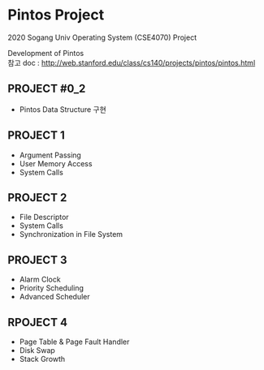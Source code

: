 # Pintos Project
2020 Sogang Univ Operating System (CSE4070) Project

Development of Pintos  
참고 doc : http://web.stanford.edu/class/cs140/projects/pintos/pintos.html

PROJECT #0_2
------------
- Pintos Data Structure 구현

PROJECT 1
-----------
- Argument Passing
- User Memory Access
- System Calls

PROJECT 2
----------
- File Descriptor
- System Calls
- Synchronization in File System

PROJECT 3
----------
- Alarm Clock
- Priority Scheduling
- Advanced Scheduler

RPOJECT 4
----------
- Page Table & Page Fault Handler
- Disk Swap
- Stack Growth
